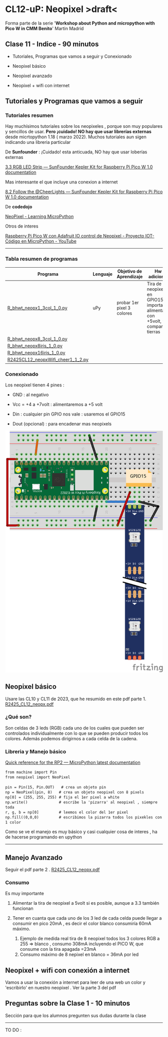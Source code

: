 # CL12-uP: Neopixel >draft<

Forma parte de la serie '**Workshop about Python and micropython with Pico W in CMM Benito**' Martin Madrid

## Clase 11 - Indice - 90 minutos

- Tutoriales, Programas que vamos a seguir y Conexionado

- Neopixel básico

- Neopixel avanzado

- Neopixel + wifi con internet 

## Tutoriales y Programas que vamos a seguir

### Tutoriales resumen

Hay muchísimos tutoriales sobre los neopixeles , porque son muy populares y sencillos de usar. **Pero ¡cuidado! NO hay que usar librerías externas** desde micrtopython 1.18 ( marzo 2022). Muchos tutoriales aun sigen indicando una libreria particular

De **Sunfounder** : ¡Cuidado! esta anticuada, NO hay que usar loberías externas

[3.3 RGB LED Strip &mdash; SunFounder Kepler Kit for Raspberry Pi Pico W 1.0 documentation](https://docs.sunfounder.com/projects/kepler-kit/en/latest/pyproject/py_neopixel.html)

Mas interesante el que incluye una conexion a internet

[8.2 Follow the @CheerLights &mdash; SunFounder Kepler Kit for Raspberry Pi Pico W 1.0 documentation](https://docs.sunfounder.com/projects/kepler-kit/en/latest/pyproject/iotproject/2.cheerlight.html)

De **codedojo**

[NeoPixel - Learning MicroPython](https://dmccreary.github.io/learning-micropython/basics/05-neopixel/)

Otros de interes

[Raspberry Pi Pico W con Adafruit IO control de Neopixel - Proyecto IOT- Código en MicroPython - YouTube](https://youtu.be/Hee9fIwVGFs?si=GsTk0Ec0jnnXPvGk)

----

### Tabla resumen de programas

| Programa                                                               | Lenguaje | Objetivo de Aprendizaje    | Hw adicional                                                                     |
| ---------------------------------------------------------------------- | -------- | -------------------------- | -------------------------------------------------------------------------------- |
| [R_bhwt_neopx1_3col_1_0.py](R_bhwt_neopx1_3col_1_0.py)                 | uPy      | probar 1er pixel 3 colores | Tira de neopixel en GPIO15, importante alimentar con +5volt, y compartir tierras |
| [R_bhwt_neopx8_3col_1_0.py](R_bhwt_neopx8_3col_1_0.py)                 |          |                            |                                                                                  |
| [R_bhwt_neopx8iris_1_0.py](R_bhwt_neopx8iris_1_0.py)                   |          |                            |                                                                                  |
| [R_bhwt_neopx16iris_1_0.py](R_bhwt_neopx16iris_1_0.py)                 |          |                            |                                                                                  |
| [R2425CL12_neopxWifi_cheer1_1_2.py](R2425CL12_neopxWifi_cheer1_1_2.py) |          |                            |                                                                                  |

### Conexionado

Los neopixel tienen 4 pines :

- GND : al negativo

- Vcc = +4 a +7volt : alimentaremos a +5 volt

- Din : cualquier pin GPIO nos vale : usaremos el GPIO15

- Dout (opcional) : para encadenar mas neopixels

![](./Pico_1neopxgpio15_bb.png)

## Neopixel básico

Usare las CL10 y CL11 de 2023, que he resumido en este pdf parte 1. [R2425_CL12_neopx.pdf](R2425_CL12_neopx.pdf)

### ¿Qué son?

Son celdas de 3 leds (RGB) cada uno de los cuales que pueden ser controlados individualmente con lo que se pueden producir todos los colores. Además podemos dirigirnos a cada celda de la cadena.

### Libreria y Manejo básico

[Quick reference for the RP2 &mdash; MicroPython latest documentation](https://docs.micropython.org/en/latest/rp2/quickref.html#neopixel-and-apa106-driver)

```
from machine import Pin
from neopixel import NeoPixel

pin = Pin(15, Pin.OUT)   # crea un objeto pin
np = NeoPixel(pin, 8)   # crea un objeto neopixel con 8 pixels
np[0] = (255, 255, 255) # fija el 1er pixel a white
np.write()              # escribe la 'pizarra' al neopixel , siempre toda
r, g, b = np[0]         # leemos el color del 1er pixel
np.fill((0,0,0)         # escribimos la pizarra todos los pixekles con 1 color
```

Como se ve el manejo es muy básico y casi cualquier cosa de interes , ha de hacerse programando en upython

---

## Manejo Avanzado

Seguir el pdf parte 2 . [R2425_CL12_neopx.pdf](R2425_CL12_neopx.pdf)

### Consumo

Es muy importante 

1. Alimentar la tira de neopixel a 5volt si es posible, aunque a 3.3 también funcionan

2. Tener en cuanta que cada uno de los 3 led de cada celda puede llegar a consumir en pico 20mA , es decir el color blanco consumiría 60mA máximo.
   
   1. Ejemplo de medida real tira de 8 neopixel todos los 3 colores RGB a 255  => blanco , consumo 308mA incluyendo el PICO W, que consume con la tira apagada =23mA
   2. Consumo máximo de 8 nepixel en blanco = 36mA por led

## Neopixel + wifi con conexión a internet

Vamos a usar la conexión a internet para leer de una web un color y 'escribirlo' en nuestro neopixel . Ver la parte 3 del pdf

## Preguntas sobre la Clase 1 - 10 minutos

Sección para que los alumnos pregunten sus dudas durante la clase

---

TO DO :
